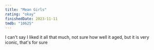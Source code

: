 ```yaml
---
title: "Mean Girls"
rating: "okay"
finishedDate: 2023-11-11
tmdb: "10625"
---
```


I can't say I liked it all that much, not sure how well it aged, but it is very iconic, that's for sure
